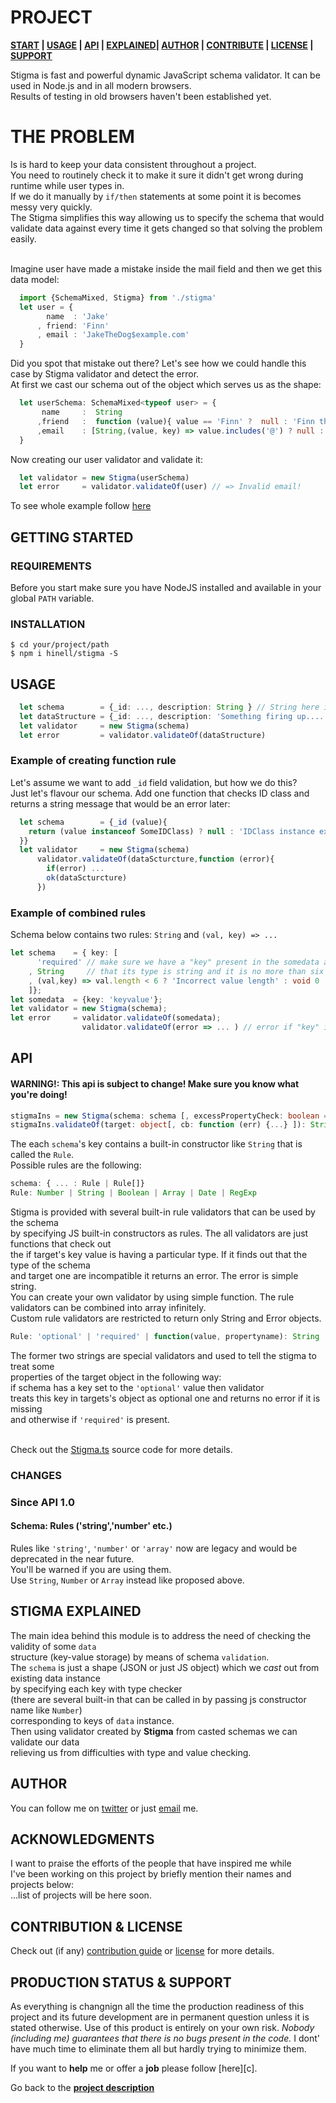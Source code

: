 <!-- [![Image caption](/project.logo.jpg)](#) -->

# PROJECT
**[START][gt] | [USAGE][u] | [API][a] | [EXPLAINED][e]| [AUTHOR][auth] | [CONTRIBUTE][cpl] | [LICENSE][cpl] | [SUPPORT][ps]**

[d]: #project

Stigma is fast and powerful dynamic JavaScript schema validator. It can be used in Node.js and in all modern browsers.
<br> Results of testing in old browsers haven't been established yet. 

# THE PROBLEM
Is is hard to keep your data consistent throughout a project.
<br>You need to routinely check it to make it sure it didn't get wrong during runtime while user types in.
<br>If we do it manually by ``if/then`` statements at some point it is becomes messy very quickly.
<br>The Stigma simplifies this way allowing us to specify the schema that would 
<br>validate data against every time it gets changed so that solving the problem easily.

<br>Imagine user have made a mistake inside the mail field and then we get this data model:
```typescript
  import {SchemaMixed, Stigma} from './stigma'
  let user = {
        name  : 'Jake'
      , friend: 'Finn'
      , email : 'JakeTheDog$example.com'
  }
```
Did you spot that mistake out there? Let's see how we could handle this case by Stigma validator and detect the error.
<br>At first we cast our schema out of the object which serves us as the shape:
```typescript
  let userSchema: SchemaMixed<typeof user> = {
       name     :  String
      ,friend   :  function (value){ value == 'Finn' ?  null : 'Finn the only best friend!'}
      ,email    : [String,(value, key) => value.includes('@') ? null : 'Invalid email! ']
  }
```

Now creating our user validator and validate it:
```typescript
  let validator = new Stigma(userSchema)
  let error     = validator.validateOf(user) // => Invalid email!
```
To see whole example follow [here](/example.ts)

## GETTING STARTED
[gt]: #getting-started 'Getting started guide'
### REQUIREMENTS
[rq]: #requirements
Before you start make sure you have NodeJS installed and available in your global ``PATH`` variable.

### INSTALLATION
[i]: #installation 'Installation guide' 

```shell
$ cd your/project/path
$ npm i hinell/stigma -S
```
## USAGE
[u]: #usage 'Product usage'

```typescript
  let schema        = {_id: ..., description: String } // String here is a rule for checking
  let dataStructure = {_id: ..., description: 'Something firing up....'}
  let validator     = new Stigma(schema)
  let error         = validator.validateOf(dataStructure)
```
### Example of creating function rule
Let's assume we want to add ``_id`` field validation, but how we do this?
<br>Just let's flavour our schema. Add one function that checks ID class and returns a string message that would be an error later:
```typescript
  let schema        = {_id (value){
    return (value instanceof SomeIDClass) ? null : 'IDClass instance expected!'
  }}
  let validator     = new Stigma(schema)
      validator.validateOf(dataScturcture,function (error){
        if(error) ... 
        ok(dataScturcture)
      })
```

### Example of combined rules
Schema below contains two rules: ``String`` and ``(val, key) => ...``
```typescript
let schema    = { key: [
      'required' // make sure we have a "key" present in the somedata and 
    , String     // that its type is string and it is no more than six chars long
    , (val,key) => val.length < 6 ? 'Incorrect value length' : void 0
    ]};
let somedata  = {key: 'keyvalue'};
let validator = new Stigma(schema);
let error     = validator.validateOf(somedata);
                validator.validateOf(error => ... ) // error if "key" isn't of string type
```

## API
[a]: #api 'Module\'s API description'
#### WARNING!: This api is subject to change! Make sure you know what you're doing!

```ts 
stigmaIns = new Stigma(schema: schema [, excessPropertyCheck: boolean = true]): stigmaIns
stigmaIns.validateOf(target: object[, cb: function (err) {...} ]): String | Error
```

The each ``schema``'s key contains a built-in constructor like ``String`` that is called the ``Rule``.
<br>Possible rules are the following:

```typescript
schema: { ... : Rule | Rule[]}
Rule: Number | String | Boolean | Array | Date | RegExp
```

Stigma is provided with several built-in rule validators that can be used by the schema
<br>by specifying JS built-in constructors as rules. The all validators are just functions that check out
<br>the if target's key value is having a particular type. If it finds out that the type of the schema
<br>and target one are incompatible it returns an error. The error is simple string.
<br>You can create your own validator by using simple function. The rule validators can be combined into array infinitely.
<br>Custom rule validators are restricted to return only String and Error objects.

```typescript
Rule: 'optional' | 'required' | function(value, propertyname): String | Error
```
The former two strings are special validators and used to tell the stigma to treat some 
<br>properties of the target object in the following way:
<br>if schema has a key set to the ``'optional'`` value then validator
<br>treats this key in targets's object as optional one and returns no error if it is missing
<br>and otherwise if ``'required'`` is present.


<br>Check out the [Stigma.ts](./src/stigma.ts#L1) source code for more details.

### CHANGES
### Since API 1.0
#### Schema: Rules ('string','number' etc.)
Rules like ``'string'``, ``'number'`` or ``'array'`` now are legacy and would be deprecated in the near future.
<br>You'll be warned if you are using them.
<br>Use ``String``, ``Number`` or ``Array`` instead like proposed above.

## STIGMA EXPLAINED
[e]: #stigma-explained
The main idea behind this module is to address the need of checking the validity of some ``data``
<br>structure (key-value storage) by means of schema ``validation``.
<br>The ``schema`` is just a shape (JSON or just JS object) which we *cast* out from existing data instance
<br>by specifying each key with type checker 
<br>(there are several built-in that can be called in by passing js constructor name like ``Number``)
<br>corresponding to keys of ``data`` instance.
<br>Then using validator created by **Stigma** from casted schemas we can validate our data
<br>relieving us from difficulties with type and value checking.

## AUTHOR
[auth]: #author 'Credits & author\'s contacts info'
You can follow me on [twitter](https://twitter.com/biteofpie) or just [email](mailto:al.neodim@gmail.com) me.

## ACKNOWLEDGMENTS
[acc]: #acknowledgments

I want to praise the efforts of the people that have inspired me while <br>
I've been working on this project by briefly mention their names and projects below: <br>
...list of projects will be here soon.

## CONTRIBUTION & LICENSE
[cpl]:#contribution--license 'Contribution guide & license info'

Check out (if any) <a href='/CONTRIBUTION'>contribution guide</a> or <a href='/LICENSE'>license</a> for more details.

## PRODUCTION STATUS & SUPPORT
[ps]: #production-status--support 'Production use disclaimer & support info'

As everything is changnign all the time the production readiness of this project and its future development are
in permanent question unless it is stated otherwise.
Use of this product is entirely on your own risk. *Nobody (including me) guarantees that there is no bugs present in the code.*
I dont' have much time to eliminate them all but hardly trying to minimize them.

If you want to **help** me or offer a **job** please follow [here][c].

Go back to the **[project description][d]**
